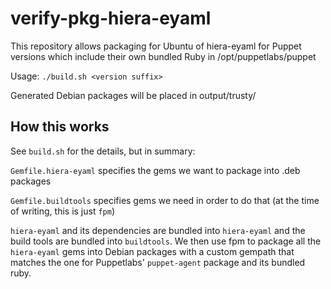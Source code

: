 # verify-pkg-hiera-eyaml

This repository allows packaging for Ubuntu of hiera-eyaml for Puppet versions
which include their own bundled Ruby in /opt/puppetlabs/puppet

Usage: `./build.sh <version suffix>`

Generated Debian packages will be placed in output/trusty/

## How this works

See `build.sh` for the details, but in summary:

`Gemfile.hiera-eyaml` specifies the gems we want to package into .deb packages

`Gemfile.buildtools` specifies gems we need in order to do that (at the time of
writing, this is just `fpm`)

`hiera-eyaml` and its dependencies are bundled into `hiera-eyaml` and the build
tools are bundled into `buildtools`. We then use fpm to package all the
`hiera-eyaml` gems into Debian packages with a custom gempath that matches the
one for Puppetlabs' `puppet-agent` package and its bundled ruby.

